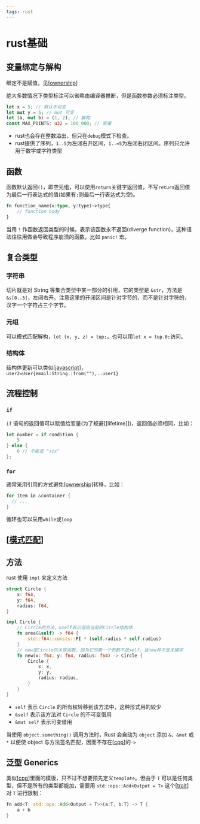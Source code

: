 ```yaml
---
tags: rust
---
```

# rust基础

## 变量绑定与解构

绑定不是赋值，见[[ownership]]

绝大多数情况下类型标注可以省略由编译器推断，但是函数参数必须标注类型。

```rust
let x = 5; // 默认不可变
let mut y = 5; // mut 可变
let (a, mut b) = (1, 2); // 解构
const MAX_POINTS: u32 = 100_000; // 常量
```

- rust也会存在整数溢出，但只在`debug`模式下检查。
- rust提供了序列，`1..5`为左闭右开区间，`1..=5`为左闭右闭区间。序列只允许用于数字或字符类型

## 函数

函数默认返回`()`，即空元组，可以使用`return`关键字返回值，不写`return`返回值为最后一行表达式的值(如果有`;`则最后一行表达式为空)。

```rust
fn function_name(x:type, y:type)->type{
    // function body
}
```

当用 `!` 作函数返回类型的时候，表示该函数永不返回(diverge function)，这种语法往往用做会导致程序崩溃的函数，比如 `panic!` 宏。

## 复合类型

### 字符串

切片就是对 String 等集合类型中某一部分的引用，它的类型是 `&str`，方法是`&s[0..5]`，左闭右开。注意这里的开闭区间是针对字节的，而不是针对字符的，汉字一个字符占三个字节。

### 元组

可以模式匹配解构，`let (x, y, z) = tup;`，也可以用`let x = tup.0;`访问。

### 结构体

结构体更新可以类似[[javascript]]，`user2=User{email:String::from(""),..user1}`

## 流程控制

### `if`

`if` 语句的返回值可以赋值给变量(为了规避[[lifetime]])，返回值必须相同，比如：

```rust
let number = if condition {
    5
} else {
    6 // 不能是 "six"
};
```

### `for`

通常采用引用的方式避免[[ownership]]转移，比如：

```rust
for item in &container {
  // ...
}
```

循环也可以采用`while`或`loop`

## [[模式匹配]]

## 方法

rust 使用 `impl` 来定义方法

```rust
struct Circle {
    x: f64,
    y: f64,
    radius: f64,
}

impl Circle {
    // Circle的方法，&self表示借用当前的Circle结构体
    fn area(&self) -> f64 {
        std::f64::consts::PI * (self.radius * self.radius)
    }
    // new是Circle的关联函数，因为它的第一个参数不是self，且new并不是关键字
    fn new(x: f64, y: f64, radius: f64) -> Circle {
        Circle {
            x: x,
            y: y,
            radius: radius,
        }
    }
}
```

- `self` 表示 `Circle` 的所有权转移到该方法中，这种形式用的较少
- `&self` 表示该方法对 `Circle` 的不可变借用
- `&mut self` 表示可变借用

当使用 `object.something()` 调用方法时，Rust 会自动为 `object` 添加 `&`、`&mut` 或 `*` 以便使 object 与方法签名匹配，因而不存在[[cpp]]的`->`

## 泛型 Generics

类似[[cpp]]里面的模版，只不过不想要预先定义`template`。但由于 `T` 可以是任何类型，但不是所有的类型都能加，需要用 `std::ops::Add<Output = T>` 这个[[trait]]对 `T` 进行限制：

```rust
fn add<T: std::ops::Add<Output = T>>(a:T, b:T) -> T {
    a + b
}
```

[//begin]: # "Autogenerated link references for markdown compatibility"
[ownership]: ownership.md "ownership"
[javascript]: ../../javascript/javascript.md "javascript"
[模式匹配]: 模式匹配.md "模式匹配"
[cpp]: ../../cpp/cpp.md "Cpp"
[trait]: trait.md "trait"
[//end]: # "Autogenerated link references"
